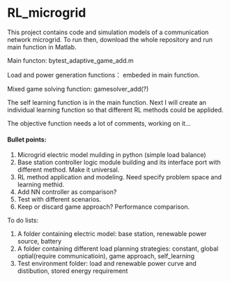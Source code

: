 # RL_microgrid
This project contains code and simulation models of a communication network microgrid. 
To run then, download the whole repository and run main function in Matlab.

Main functon:
bytest_adaptive_game_add.m

Load and power generation functions：
embeded in main function.

Mixed game solving function:
gamesolver_add(?)

The self learning function is in the main function. Next I will create an individual learning function so that different RL methods could be applided.

The objective function needs a lot of comments, working on it...


#### Bullet points:
1. Microgrid electric model muilding in python (simple load balance)
2. Base station controller logic module building and its interface port with different method. Make it universal.
3. RL method application and modeling. Need specify problem space and learning methid.
4. Add NN controller as comparison?
5. Test with different scenarios.
6. Keep or discard game approach? Performance comparison.

To do lists:
1. A folder containing electric model: base station, renewable power source, battery
2. A folder containing different load planning strategies: constant, global optial(require communicatioin), game approach, self_learning
3. Test environment folder: load and renewable power curve and distibution, stored energy requirement

